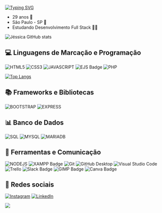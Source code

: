 [![Typing SVG](https://readme-typing-svg.demolab.com?font=Fira+Code&weight=300&size=50&duration=4000&pause=1&color=800080&width=900&height=100&lines=Hello+World!🌍;I'm+Jéssica+Campos%2C)](https://github.com/JessicaCS95)

- 29 anos 🎂
- São Paulo - SP 📌
- Estudando Desenvolvimento Full Stack 👩‍💻


![Jéssica GitHub stats](https://github-readme-stats.vercel.app/api?username=JessicaCS95&show_icons=true&theme=radical)



## 💻 Linguagens de Marcação e Programação

![HTML5](https://img.shields.io/badge/html5-%23E34F26.svg?style=for-the-badge&logo=html5&logoColor=white)
![CSS3](https://img.shields.io/badge/CSS3-1572B6?style=for-the-badge&logo=css3&logoColor=white)
![JAVASCRIPT](https://img.shields.io/badge/JavaScript-F7DF1E?style=for-the-badge&logo=javascript&logoColor=black)
![EJS Badge](https://img.shields.io/badge/EJS-%23A91D1D.svg?style=for-the-badge&logo=ejs&logoColor=white)
![PHP](https://img.shields.io/badge/PHP-777BB4?style=for-the-badge&logo=php&logoColor=white)

[![Top Langs](https://github-readme-stats.vercel.app/api/top-langs/?username=JessicaCS95&locale=pt-br)](https://github.com/JessicaCS95/github-readme-stats)

## 📚 Frameworks e Bibliotecas

![BOOTSTRAP](https://img.shields.io/badge/Bootstrap-563D7C?style=for-the-badge&logo=bootstrap&logoColor=white)
![EXPRESS](https://img.shields.io/badge/Express.js-404D59?style=for-the-badge)


## 📊 Banco de Dados

![SQL](https://img.shields.io/badge/SQL-%2300758F.svg?style=for-the-badge&logo=database&logoColor=white)
![MYSQL](https://img.shields.io/badge/MySQL-00000F?style=for-the-badge&logo=mysql&logoColor=white)
![MARIADB](https://img.shields.io/badge/MariaDB-003545?style=for-the-badge&logo=mariadb&logoColor=white)



## 🔧 Ferramentas e Comunicação

![NODEJS](https://img.shields.io/badge/Node.js-43853D?style=for-the-badge&logo=node.js&logoColor=white)
![XAMPP Badge](https://img.shields.io/badge/XAMPP-%23D22128.svg?style=for-the-badge&logo=xampp&logoColor=white)
![Git](https://img.shields.io/badge/GIT-E44C30?style=for-the-badge&logo=git&logoColor=white)
![GitHub Desktop](https://img.shields.io/badge/GitHub%20Desktop-%23181717.svg?style=for-the-badge&logo=github&logoColor=white)
![Visual Studio Code](https://img.shields.io/badge/Visual_Studio_Code-0078D4?style=for-the-badge&logo=visual%20studio%20code&logoColor=white) ![Trello](https://img.shields.io/badge/Trello-0052CC?style=for-the-badge&logo=trello&logoColor=white)
![Slack Badge](https://img.shields.io/badge/Slack-%234A154B.svg?style=for-the-badge&logo=slack&logoColor=white)
![GIMP Badge](https://img.shields.io/badge/GIMP-%2315B2A2.svg?style=for-the-badge&logo=gimp&logoColor=white)
![Canva Badge](https://img.shields.io/badge/Canva-%2300C4CC.svg?style=for-the-badge&logo=canva&logoColor=white)




## 📱 Redes sociais 

 [![Instagram](https://img.shields.io/badge/-Instagram-%23E4405F?style=for-the-badge&logo=instagram&logoColor=white)]( https://www.instagram.com/jehcampos95/) 
 [![LinkedIn](https://img.shields.io/badge/LinkedIn-0077B5?style=for-the-badge&logo=linkedin&logoColor=white)]( https://www.linkedin.com/in/j%C3%A9ssica-campos-de-souza-919515133/)


  <source media="(prefers-color-scheme: dark)" srcset="github-snake-dark.svg" />
  <source media="(prefers-color-scheme: light)" srcset="github-snake.svg" />
  <img src="https://raw.githubusercontent.com/Francine02/Francine02/output/snake.svg" />

